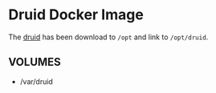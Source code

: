 # Druid Docker Image

The [druid](http://druid.io/) has been download to `/opt` and link to `/opt/druid`.

## VOLUMES

- /var/druid
